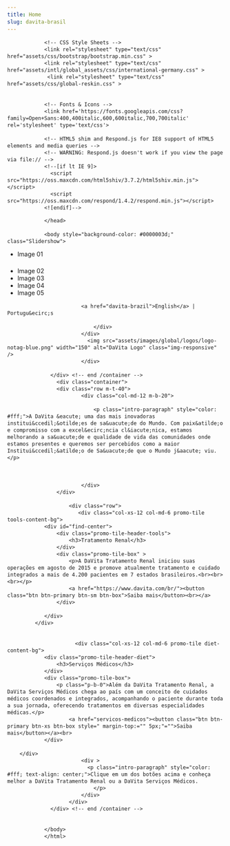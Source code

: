 ```yaml
---
title: Home
slug: davita-brasil
---
```


 <html xmlns="http://www.w3.org/1999/xhtml">
                <head>
                <meta name="viewport" content="width=device-width, initial-scale=1">
                <title>DaVita Brazil</title><meta name="viewport" content="width=device-width, initial-scale=1">
                <link rel="icon" type="image/png" sizes="32x32" href="images/favicon/favicon-32x32.png">
<link rel="icon" type="image/png" sizes="16x16" href="assets/images/favicon/favicon-16x16.png">

                <!-- CSS Style Sheets -->
                <link rel="stylesheet" type="text/css" href="assets/css/bootstrap/bootstrap.min.css" >
                <link rel="stylesheet" type="text/css" href="assets/intl/global_assets/css/international-germany.css" >
                 <link rel="stylesheet" type="text/css" href="assets/css/global-reskin.css" >
                

                <!-- Fonts & Icons -->
                <link href='https://fonts.googleapis.com/css?family=Open+Sans:400,400italic,600,600italic,700,700italic' rel='stylesheet' type='text/css'>

                <!-- HTML5 shim and Respond.js for IE8 support of HTML5 elements and media queries -->
                <!-- WARNING: Respond.js doesn't work if you view the page via file:// -->
                <!--[if lt IE 9]>
                  <script src="https://oss.maxcdn.com/html5shiv/3.7.2/html5shiv.min.js"></script>
                  <script src="https://oss.maxcdn.com/respond/1.4.2/respond.min.js"></script>
                <![endif]-->

<!-- Global site tag (gtag.js) - Google Analytics -->
<script async src="https://www.googletagmanager.com/gtag/js?id=UA-118139536-1"></script>
<script>
  window.dataLayer = window.dataLayer || [];
  function gtag(){dataLayer.push(arguments);}
  gtag('js', new Date());

  gtag('config', 'UA-118139536-1');
</script>


                </head>

                <body style="background-color: #0000003d;" class="Slidershow">
 <ul class="slideshow">
  <li><span>Image 01</span><div><h3></h3></div></li>
  <li><span>Image 02</span></li>
  <li><span>Image 03</span></li>
  <li><span>Image 04</span></li>
  <li><span>Image 05</span></li>
  
</ul>
                    <div class="container-fluid">
                    <div class="row logo-wrapper">
                          <div class="container">
                                <div class="col-xs-12 text-right">
                          
                            <a href="davita-brazil">English</a> | Portugu&ecirc;s  
                                        
                                </div>
                            </div>
                              <img src="assets/images/global/logos/logo-notag-blue.png" width="150" alt="DaVita Logo" class="img-responsive" />
                            </div>
                    
                  </div> <!-- end /container -->  
                    <div class="container">
                    <div class="row m-t-40">
                            <div class="col-md-12 m-b-20">
                        
                                <p class="intro-paragraph" style="color: #fff;">A DaVita &eacute; uma das mais inovadoras institui&ccedil;&otilde;es de sa&uacute;de do Mundo. Com paix&atilde;o e compromisso com a excel&ecirc;ncia cl&iacute;nica, estamos melhorando a sa&uacute;de e qualidade de vida das comunidades onde estamos presentes e queremos ser percebidos como a maior Institui&ccedil;&atilde;o de Sa&uacute;de que o Mundo j&aacute; viu. </p> 
                 
                                
                        
                            </div>
                    </div>
                        
                        <div class="row">
                           <div class="col-xs-12 col-md-6 promo-tile tools-content-bg">
                <div id="find-center">
                    <div class="promo-tile-header-tools">
                        <h3>Tratamento Renal</h3>
                    </div>
                    <div class="promo-tile-box" >
                        <p>A DaVita Tratamento Renal iniciou suas operações em agosto de 2015 e promove atualmente tratamento e cuidado integrados a mais de 4.200 pacientes em 7 estados brasileiros.<br><br><br></p>
                        <a href="https://www.davita.com/br/"><button class="btn btn-primary btn-sm btn-box">Saiba mais</button><br></a>
                    </div>
                        
                </div>
             </div>

                           
                          <div class="col-xs-12 col-md-6 promo-tile diet-content-bg">
                <div class="promo-tile-header-diet">
                    <h3>Serviços Médicos</h3>
                </div>
                <div class="promo-tile-box">
                    <p class="p-b-0">Além da DaVita Tratamento Renal, a DaVita Serviços Médicos chega ao país com um conceito de cuidados médicos coordenados e integrados, acompanhando o paciente durante toda a sua jornada, oferecendo tratamentos em diversas especialidades médicas.</p>
                        <a href="servicos-medicos"><button class="btn btn-primary btn-xs btn-box style=" margin-top:="" 5px;"="">Saiba mais</button></a><br>
                </div>

        </div>
                            <div >
                              <p class="intro-paragraph" style="color: #fff; text-align: center;">Clique em um dos botões acima e conheça melhor a DaVita Tratamento Renal ou a DaVita Serviços Médicos.
                                </p>
                            </div>
                        </div>
                  </div> <!-- end /container -->  


                </body>
                </html>